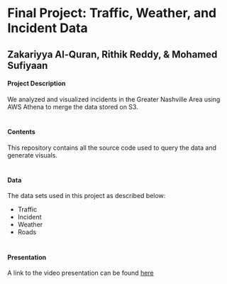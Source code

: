 # Final Project: Traffic, Weather, and Incident Data
## Zakariyya Al-Quran, Rithik Reddy, & Mohamed Sufiyaan

#### Project Description

We analyzed and visualized incidents in the Greater Nashville Area using AWS Athena to merge the data stored on S3.

#
#### Contents

This repository contains all the source code used to query the data and generate visuals.

#
#### Data

The data sets used in this project as described below:
 - Traffic
 - Incident
 - Weather
 - Roads

#
#### Presentation

A link to the video presentation can be found [here](google.com)
